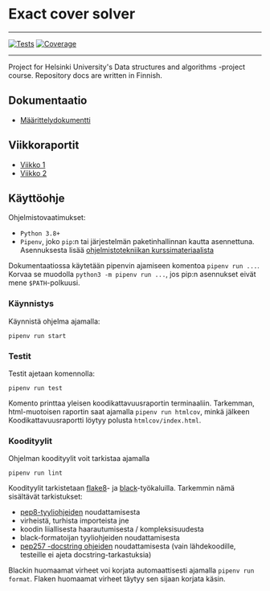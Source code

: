 # Exact cover solver

-----

[![Tests](https://github.com/otahontas/exact_cover_solver/workflows/Tests/badge.svg)](https://github.com/otahontas/exact_cover_solver/actions?query=workflow%3ATests)
[![Coverage](https://coveralls.io/repos/github/otahontas/exact_cover_solver/badge.svg?branch=master)](https://coveralls.io/github/otahontas/exact_cover_solver?branch=master)

-----

Project for Helsinki University's Data structures and algorithms -project course. Repository docs are written in Finnish.

## Dokumentaatio
- [Määrittelydokumentti](dokumentaatio/maarittely.md)

## Viikkoraportit
- [Viikko 1](dokumentaatio/raportit/viikko1.md)
- [Viikko 2](dokumentaatio/raportit/viikko2.md)

## Käyttöohje

Ohjelmistovaatimukset:
- `Python 3.8+`
- `Pipenv`, joko `pip`:n tai järjestelmän paketinhallinnan kautta asennettuna. Asennuksesta lisää [ohjelmistotekniikan kurssimateriaalista](https://github.com/ohjelmistotekniikka-hy/python-syksy-2020/blob/master/materiaali/pipenv.md)

Dokumentaatiossa käytetään pipenvin ajamiseen komentoa `pipenv run ...`. Korvaa se muodolla `python3 -m pipenv run ...`, jos pip:n asennukset eivät mene `$PATH`-polkuusi.

### Käynnistys
Käynnistä ohjelma ajamalla:

```
pipenv run start
```

### Testit

Testit ajetaan komennolla:

```
pipenv run test
```

Komento printtaa yleisen koodikattavuusraportin terminaaliin. Tarkemman, html-muotoisen raportin saat ajamalla `pipenv run htmlcov`, minkä jälkeen Koodikattavuusraportti löytyy polusta `htmlcov/index.html`.


### Koodityylit

Ohjelman koodityylit voit tarkistaa ajamalla

```
pipenv run lint
```

Koodityylit tarkistetaan [flake8](https://flake8.pycqa.org/en/latest/index.html)- ja [black](https://black.readthedocs.io/en/stable/)-työkaluilla. Tarkemmin nämä sisältävät tarkistukset:
- [pep8-tyyliohjeiden](https://www.python.org/dev/peps/pep-0008/) noudattamisesta
- virheistä, turhista importeista jne
- koodin liiallisesta haarautumisesta / kompleksisuudesta
- black-formatoijan tyyliohjeiden noudattamisesta
- [pep257 -docstring ohjeiden](https://www.python.org/dev/peps/pep-0257/) noudattamisesta (vain lähdekoodille, testeille ei ajeta docstring-tarkastuksia)

Blackin huomaamat virheet voi korjata automaattisesti ajamalla `pipenv run format`. Flaken huomaamat virheet täytyy sen sijaan korjata käsin.

